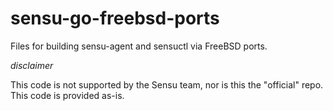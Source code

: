 # sensu-go-freebsd-ports

Files for building sensu-agent and sensuctl via FreeBSD ports.

*disclaimer*

This code is not supported by the Sensu team, nor is this the "official" repo. This code is provided as-is. 
